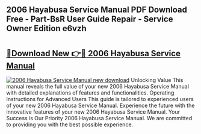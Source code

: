 ## 2006 Hayabusa Service Manual PDF Download Free - Part-BsR User Guide Repair - Service Owner Edition e6vzh

# <h2><a href="http://bc32897.oget.top/?id=2006+Hayabusa+Service+Manual">🔗Download New 👉🔴 2006 Hayabusa Service Manual</a></h2>

[![2006 Hayabusa Service Manual new download](https://i.imgur.com/5g1atiW.png)](http://bc32897.oget.top/?id=2006+Hayabusa+Service+Manual)
Unlocking Value This manual reveals the full value of your new 2006 Hayabusa Service Manual with detailed explanations of features and functionalities. Operating Instructions for Advanced Users This guide is tailored to experienced users of your new 2006 Hayabusa Service Manual. Experience the future with the innovative features of your new 2006 Hayabusa Service Manual. Your Success is Our Priority 2006 Hayabusa Service Manual. We are committed to providing you with the best possible experience.
